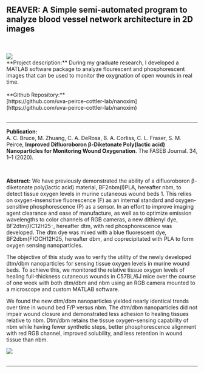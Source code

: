 ## REAVER: A Simple semi-automated program to analyze blood vessel network architecture in 2D images
<br>
<br>
<img src="https://faseb.onlinelibrary.wiley.com/cms/asset/4686d80d-7cf7-4d55-9cbc-84a2b46ea7c0/fsb2202034s102463-fig-0001-m.jpg?raw=TRUE"/>
<br>
**Project description:** During my graduate research, I developed a MATLAB software package to analyze flourescent and phosphorescent images that can be used to monitor the oxygnation of open wounds in real time.
<br><br>
**Github Repository:** <br>
[https://github.com/uva-peirce-cottler-lab/nanoxim](https://github.com/uva-peirce-cottler-lab/nanoxim)
<br><br>


------

**Publication:** <br>
A. C. Bruce, M. Zhuang, C. A. DeRosa, B. A. Corliss, C. L. Fraser, S. M. Peirce, **Improved Difluoroboron β-Diketonate Poly(lactic acid) Nanoparticles for Monitoring Wound Oxygenation**. The FASEB Journal. 34, 1–1 (2020).

<br>

**Abstract:** 
We have previously demonstrated the ability of a difluoroboron β-diketonate poly(lactic acid) material, BF2nbm(I)PLA, hereafter nbm, to detect tissue oxygen levels in murine cutaneous wound beds 1. This relies on oxygen-insensitive fluorescence (F) as an internal standard and oxygen-sensitive phosphorescence (P) as a sensor. In an effort to improve imaging agent clearance and ease of manufacture, as well as to optimize emission wavelengths to color channels of RGB cameras, a new dithienyl dye, BF2dtm(I)C12H25-, hereafter dtm, with red phosphorescence was developed. The dtm dye was mixed with a blue fluorescent dye, BF2dbm(F)OCH12H25, hereafter dbm, and coprecipitated with PLA to form oxygen sensing nanoparticles.

The objective of this study was to verify the utility of the newly developed dtm/dbm nanoparticles for sensing tissue oxygen levels in murine wound beds. To achieve this, we monitored the relative tissue oxygen levels of healing full-thickness cutaneous wounds in C57BL/6J mice over the course of one week with both dtm/dbm and nbm using an RGB camera mounted to a microscope and custom MATLAB software.

We found the new dtm/dbm nanoparticles yielded nearly identical trends over time in wound bed F/P versus nbm. The dtm/dbm nanoparticles did not impair wound closure and demonstrated less adhesion to healing tissues relative to nbm. Dtm/dbm retains the tissue oxygen-sensing capability of nbm while having fewer synthetic steps, better phosphorescence alignment with red RGB channel, improved solubility, and less retention in wound tissue than nbm.


<img src="https://faseb.onlinelibrary.wiley.com/cms/asset/4686d80d-7cf7-4d55-9cbc-84a2b46ea7c0/fsb2202034s102463-fig-0001-m.jpg?raw=TRUE"/>
<br><br>


-------